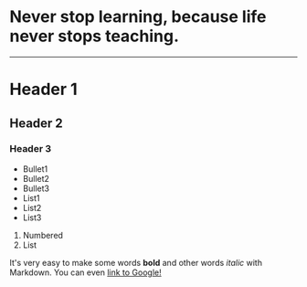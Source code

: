 # Never stop learning, because life never stops teaching.

-------------------------------------------------------------------------------


























# Header 1
## Header 2
### Header 3

- Bullet1
- Bullet2
- Bullet3
- List1
- List2
- List3

1. Numbered
2. List

It's very easy to make some words **bold** and other words *italic* with Markdown. You can even [link to Google!](http://google.com)
